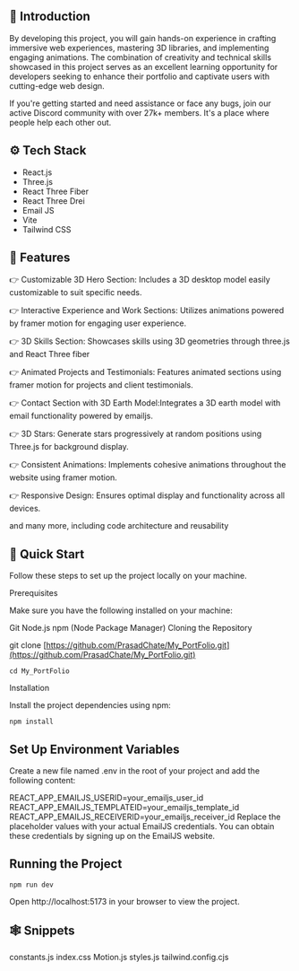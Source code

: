 ## 🤖 Introduction
By developing this project, you will gain hands-on experience in crafting immersive web experiences, mastering 3D libraries, and implementing engaging animations. The combination of creativity and technical skills showcased in this project serves as an excellent learning opportunity for developers seeking to enhance their portfolio and captivate users with cutting-edge web design.

If you're getting started and need assistance or face any bugs, join our active Discord community with over 27k+ members. It's a place where people help each other out.



## ⚙️ Tech Stack
- React.js
- Three.js
- React Three Fiber
- React Three Drei
- Email JS
- Vite
- Tailwind CSS

## 🔋 Features
👉 Customizable 3D Hero Section: Includes a 3D desktop model easily customizable to suit specific needs.

👉 Interactive Experience and Work Sections: Utilizes animations powered by framer motion for engaging user experience.

👉 3D Skills Section: Showcases skills using 3D geometries through three.js and React Three fiber

👉 Animated Projects and Testimonials: Features animated sections using framer motion for projects and client testimonials.

👉 Contact Section with 3D Earth Model:Integrates a 3D earth model with email functionality powered by emailjs.

👉 3D Stars: Generate stars progressively at random positions using Three.js for background display.

👉 Consistent Animations: Implements cohesive animations throughout the website using framer motion.

👉 Responsive Design: Ensures optimal display and functionality across all devices.

and many more, including code architecture and reusability

## 🤸 Quick Start
Follow these steps to set up the project locally on your machine.

Prerequisites

Make sure you have the following installed on your machine:

Git
Node.js
npm (Node Package Manager)
Cloning the Repository

git clone [https://github.com/PrasadChate/My_PortFolio.git](https://github.com/PrasadChate/My_PortFolio.git)
```assembly
cd My_PortFolio
```
Installation

Install the project dependencies using npm:
```assembly
npm install

```
## Set Up Environment Variables
Create a new file named .env in the root of your project and add the following content:

REACT_APP_EMAILJS_USERID=your_emailjs_user_id
REACT_APP_EMAILJS_TEMPLATEID=your_emailjs_template_id
REACT_APP_EMAILJS_RECEIVERID=your_emailjs_receiver_id
Replace the placeholder values with your actual EmailJS credentials. You can obtain these credentials by signing up on the EmailJS website.

## Running the Project

```assembly
npm run dev
```

Open http://localhost:5173 in your browser to view the project.

## 🕸️ Snippets
constants.js
index.css
Motion.js
styles.js
tailwind.config.cjs
